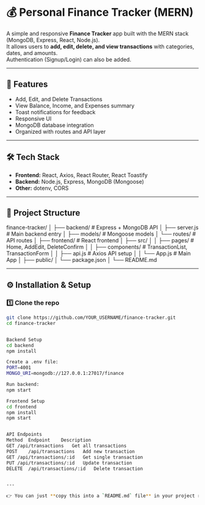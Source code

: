 # 💰 Personal Finance Tracker (MERN)

A simple and responsive **Finance Tracker** app built with the MERN stack (MongoDB, Express, React, Node.js).  
It allows users to **add, edit, delete, and view transactions** with categories, dates, and amounts.  
Authentication (Signup/Login) can also be added.

----

## 🚀 Features
- Add, Edit, and Delete Transactions
- View Balance, Income, and Expenses summary
- Toast notifications for feedback
- Responsive UI
- MongoDB database integration
- Organized with routes and API layer

---

## 🛠️ Tech Stack
- **Frontend:** React, Axios, React Router, React Toastify
- **Backend:** Node.js, Express, MongoDB (Mongoose)
- **Other:** dotenv, CORS

---

## 📂 Project Structure

finance-tracker/
│
├── backend/ # Express + MongoDB API
│ ├── server.js # Main backend entry
│ ├── models/ # Mongoose models
│ └── routes/ # API routes
│
├── frontend/ # React frontend
│ ├── src/
│ │ ├── pages/ # Home, AddEdit, DeleteConfirm
│ │ ├── components/ # TransactionList, TransactionForm
│ │ ├── api.js # Axios API setup
│ │ └── App.js # Main App
│ ├── public/
│ └── package.json
│
└── README.md


---

## ⚙️ Installation & Setup

### 1️⃣ Clone the repo
```bash
git clone https://github.com/YOUR_USERNAME/finance-tracker.git
cd finance-tracker


Backend Setup
cd backend
npm install

Create a .env file:
PORT=4001
MONGO_URI=mongodb://127.0.0.1:27017/finance

Run backend:
npm start

Frontend Setup
cd frontend
npm install
npm start


API Endpoints
Method	Endpoint	Description
GET	/api/transactions	Get all transactions
POST	/api/transactions	Add new transaction
GET	/api/transactions/:id	Get single transaction
PUT	/api/transactions/:id	Update transaction
DELETE	/api/transactions/:id	Delete transaction


---

👉 You can just **copy this into a `README.md` file** in your project root (`finance-tracker/README.md`).  

